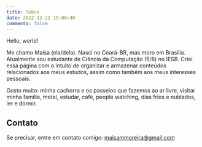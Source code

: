 ```yaml
---
title: Sobre
date: 2022-12-22 15:00:48
comments: false
---
```


Hello, world!

Me chamo Maísa (ela/dela). Nasci no Ceará-BR, mas moro em Brasília.
Atualmente sou estudante de Ciência da Computação (5/8) no IESB. Criei essa página com o intuito de organizar e armazenar conteúdos relacionados aos meus estudos, assim como também aos meus interesses pessoais.

Gosto muito: minha cachorra e os passeios que fazemos ao ar livre, visitar minha família, metal, estudar, café, people watching, dias frios e nublados, ler e dormir.

## Contato
Se precisar, entre em contato comigo: maisammoreira@gmail.com

